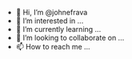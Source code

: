 - 👋 Hi, I’m @johnefrava
- 👀 I’m interested in ...
- 🌱 I’m currently learning ...
- 💞️ I’m looking to collaborate on ...
- 📫 How to reach me ...

<!---
johnefrava/johnefrava is a ✨ special ✨ repository because its `README.md` (this file) appears on your GitHub profile.
You can click the Preview link to take a look at your changes.
--->
